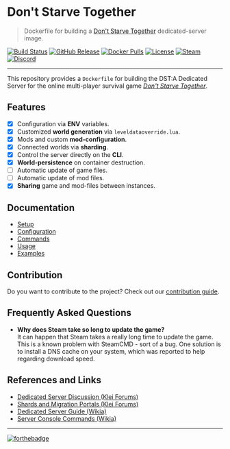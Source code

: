 # Don't Starve Together
> Dockerfile for building a [Don't Starve Together][website] dedicated-server image.

[![Build Status](https://img.shields.io/travis/dst-academy/docker-dontstarvetogether/develop.svg)](https://travis-ci.org/dst-academy/docker-dontstarvetogether)
[![GitHub Release](https://img.shields.io/github/release/dst-academy/docker-dontstarvetogether.svg)](https://github.com/dst-academy/docker-dontstarvetogether/releases/latest)
[![Docker Pulls](https://img.shields.io/docker/pulls/dstacademy/dontstarvetogether.svg)](https://hub.docker.com/r/dstacademy/dontstarvetogether/)
[![License](https://img.shields.io/github/license/dst-academy/docker-dontstarvetogether.svg)](https://github.com/dst-academy/docker-dontstarvetogether/blob/develop/LICENSE.md)
[![Steam](https://img.shields.io/badge/steam-join-1b2838.svg)](https://d3a7.link/steam)
[![Discord](https://discordapp.com/api/guilds/215170368959283200/embed.png)](https://d3a7.link/discord)

---

This repository provides a `Dockerfile` for building the DST:A Dedicated Server
for the online multi-player survival game [*Don't Starve Together*][website].

## Features
- [x] Configuration via **ENV** variables.
- [x] Customized **world generation** via `leveldataoverride.lua`.
- [x] Mods and custom **mod-configuration**.
- [x] Connected worlds via **sharding**.
- [x] Control the server directly on the **CLI**.
- [x] **World-persistence** on container destruction.
- [ ] Automatic update of game files.
- [ ] Automatic update of mod files.
- [x] **Sharing** game and mod-files between instances.

## Documentation
- [Setup][docs-setup]
- [Configuration][docs-configuration]
- [Commands][docs-commands]
- [Usage][docs-usage]
- [Examples][docs-examples]

## Contribution
Do you want to contribute to the project?
Check out our [contribution guide][contribution-guide].

## Frequently Asked Questions

- **Why does Steam take so long to update the game?**  
  It can happen that Steam takes a really long time to update the game. This is a known problem with
  SteamCMD - sort of a bug. One solution is to install a DNS cache on your system, which was reported
  to help regarding download speed.

## References and Links
- [Dedicated Server Discussion (Klei Forums)][reference-dedicated]
- [Shards and Migration Portals (Klei Forums)][reference-shards]
- [Dedicated Server Guide (Wikia)][reference-guide]
- [Server Console Commands (Wikia)][reference-commands]

---

[![forthebadge](http://forthebadge.com/images/badges/built-with-love.svg)](http://forthebadge.com)

[docs-setup]: /docs/setup.md
[docs-configuration]: /docs/configuration.md
[docs-commands]: /docs/commands.md
[docs-usage]: /docs/usage.md
[docs-examples]: /docs/examples/
[website]: http://www.dontstarvetogether.com/
[contribution-guide]: /CONTRIBUTING.md
[docker-kitematic]: https://kitematic.com/
[docker-toolbox]: https://www.docker.com/docker-toolbox
[reference-dedicated]: http://forums.kleientertainment.com/forum/83-dont-starve-together-beta-dedicated-server-discussion/
[reference-shards]: http://forums.kleientertainment.com/topic/59174-understanding-shards-and-migration-portals/
[reference-guide]: http://dont-starve-game.wikia.com/wiki/Guides/Don%E2%80%99t_Starve_Together_Dedicated_Servers
[reference-commands]: http://dont-starve-game.wikia.com/wiki/Console/Don't_Starve_Together_Commands
